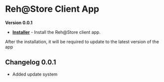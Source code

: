 # Reh@Store Client App
__Version 0.0.1__
- __[Installer](https://github.com/Zlynt/RehStoreClientApp/releases)__ - Install the Reh@Store client app.

After the installation, it will be required to update to the latest version of the app

## Changelog 0.0.1
- Added update system
